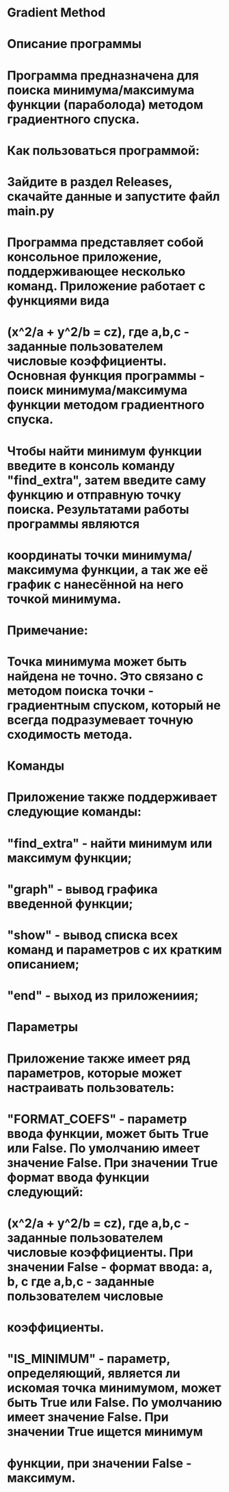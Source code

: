 # Gradient Method
#
# Описание программы
# Программа предназначена для поиска минимума/максимума функции (параболода) методом градиентного спуска.
#
# Как пользоваться программой:
# Зайдите в раздел Releases, скачайте данные и запустите файл main.py
# Программа представляет собой консольное приложение, поддерживающее несколько команд. Приложение работает с функциями вида
# (x^2/a + y^2/b = cz), где a,b,c - заданные пользователем числовые коэффициенты. Основная функция программы - поиск минимума/максимума функции методом градиентного спуска.
# Чтобы найти минимум функции введите в консоль команду "find_extra", затем введите саму функцию и отправную точку поиска. Результатами работы программы являются 
# координаты точки минимума/максимума функции, а так же её график с нанесённой на него точкой минимума. 
# Примечание: 
# Точка минимума может быть найдена не точно. Это связано с методом поиска точки - градиентным спуском, который не всегда подразумевает точную сходимость метода.
#
# Команды
# Приложение также поддерживает следующие команды:
# "find_extra" - найти минимум или максимум функции;
# "graph" - вывод графика введенной функции;
# "show" - вывод списка всех команд и параметров с их кратким описанием;
# "end" - выход из приложениия;
#
# Параметры
# Приложение также имеет ряд параметров, которые может настраивать пользователь:
# "FORMAT_COEFS" - параметр ввода функции, может быть True или False. По умолчанию имеет значение False. При значении True формат ввода функции следующий: 
# (x^2/a + y^2/b = cz), где a,b,c - заданные пользователем числовые коэффициенты. При значении False - формат ввода: a, b, c где a,b,c - заданные пользователем числовые
# коэффициенты.
# "IS_MINIMUM" - параметр, определяющий, является ли искомая точка минимумом, может быть True или False. По умолчанию имеет значение False. При значении True ищется минимум 
# функции, при значении False - максимум.
#
